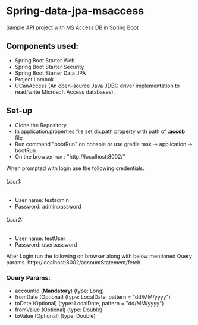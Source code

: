 # Spring-data-jpa-msaccess
Sample API project with MS Access DB in Spring Boot

## Components used:
- Spring Boot Starter Web
- Spring Boot Starter Security
- Spring Boot Starter Data JPA
- Project Lombok
- UCanAccess (An open-source Java JDBC driver implementation to read/write Microsoft Access databases).

## Set-up
- Clone the Repository.
- In application.properties file set db.path property with path of **.accdb** file 
- Run command "bootRun" on console or use gradle task -> application -> bootRun
- On the browser run : "http://localhost:8002/"

When prompted with login use the following credentials.
###### User1:
- User name: testadmin
- Password: adminpassword
###### User2:
- User name: testUser
- Password: userpassword

After Login run the following on browser along with below mentioned Query params.
http://localhost:8002/accountStatement/fetch

### Query Params:
- accountId (**Mandatory**) (type: Long)
- fromDate (Optional) (type: LocalDate, pattern = "dd/MM/yyyy")
- toDate (Optional) (type: LocalDate, pattern = "dd/MM/yyyy")
- fromValue (Optional) (type: Double)
- toValue (Optional) (type: Double)
